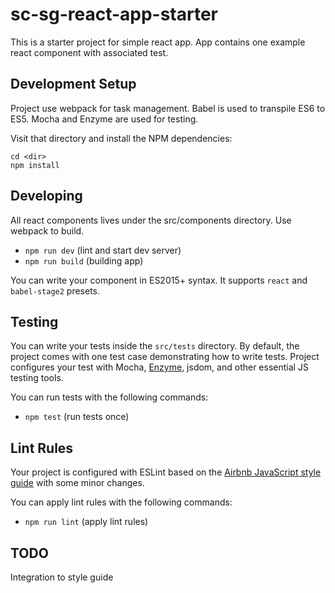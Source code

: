 # sc-sg-react-app-starter

This is a starter project for simple react app.
App contains one example react component with associated test.


## Development Setup

Project use webpack for task management.
Babel is used to transpile ES6 to ES5.
Mocha and Enzyme are used for testing.

Visit that directory and install the NPM dependencies:

```
cd <dir>
npm install
```

## Developing

All react components lives under the src/components directory.
Use webpack to build.

* `npm run dev` (lint and start dev server)
* `npm run build` (building app)


You can write your component in ES2015+ syntax. It supports `react` and `babel-stage2` presets.

## Testing

You can write your tests inside the `src/tests` directory. By default, the project comes
with one test case demonstrating how to write tests. Project configures your test with Mocha, [Enzyme](https://github.com/airbnb/enzyme), jsdom, and other essential JS testing tools.


You can run tests with the following commands:

* `npm test` (run tests once)

## Lint Rules

Your project is configured with ESLint based on the [Airbnb JavaScript style guide](https://github.com/airbnb/javascript) with some minor changes.

You can apply lint rules with the following commands:

* `npm run lint` (apply lint rules)


## TODO
Integration to style guide
